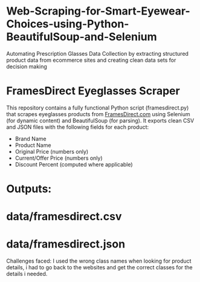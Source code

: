# Web-Scraping-for-Smart-Eyewear-Choices-using-Python-BeautifulSoup-and-Selenium
Automating Prescription Glasses Data Collection by extracting structured product data from ecommerce sites and creating clean data sets for decision making

# FramesDirect Eyeglasses Scraper
This repository contains a fully functional Python script (framesdirect.py) that scrapes eyeglasses products from [FramesDirect.com](https://www.framesdirect.com/eyeglasses/) using Selenium (for dynamic content) and BeautifulSoup (for parsing). It exports clean CSV and JSON files with the following fields for each product:

- Brand Name
- Product Name
- Original Price (numbers only)
- Current/Offer Price (numbers only)
-  Discount Percent (computed where applicable)

# Outputs:
#   data/framesdirect.csv
#   data/framesdirect.json

Challenges faced: I used the wrong class names when looking for product details, i had to go back to the websites and get the correct classes for the details i needed.
